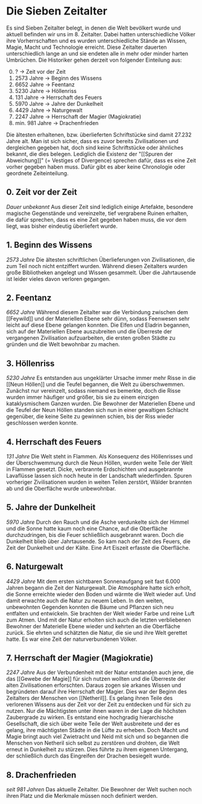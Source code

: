 # Die Sieben Zeitalter
Es sind Sieben Zeitalter belegt, in denen die Welt bevölkert wurde und aktuell befinden wir uns im 8. Zeitalter. Dabei hatten unterschiedliche Völker ihre Vorherrschaften und es wurden unterschiedliche Stände an Wissen, Magie, Macht und Technologie erreicht. Diese Zeitalter dauerten unterschiedlich lange an und sie endeten alle in mehr oder minder harten Umbrüchen.
Die Historiker gehen derzeit von folgender Einteilung aus:

0. ? → Zeit vor der Zeit
1. 2573 Jahre → Beginn des Wissens
2. 6652 Jahre → Feentanz
3. 5230 Jahre → Höllenriss
4. 131 Jahre → Herrschaft des Feuers
5. 5970 Jahre → Jahre der Dunkelheit
6. 4429 Jahre → Naturgewalt
7. 2247 Jahre → Herrschaft der Magier (Magiokratie)
8. min. 981 Jahre → Drachenfrieden

Die ältesten erhaltenen, bzw. überlieferten Schriftstücke sind damit 27.232 Jahre alt. Man ist sich sicher, dass es zuvor bereits Zivilisationen und dergleichen gegeben hat, doch sind keine Schriftstücke oder ähnliches bekannt, die dies belegen. Lediglich die Existenz der "[[Spuren der Abweichung]]" (= Vestiges of Divergence) sprechen dafür, dass es eine Zeit vorher gegeben haben muss. Dafür gibt es aber keine Chronologie oder geordnete Zeiteinteilung.

## 0. Zeit vor der Zeit
*Dauer unbekannt*
Aus dieser Zeit sind lediglich einige Artefakte, besondere magische Gegenstände und vereinzelte, tief vergrabene Ruinen erhalten, die dafür sprechen, dass es eine Zeit gegeben haben muss, die vor dem liegt, was bisher eindeutig überliefert wurde.

## 1. Beginn des Wissens
*2573 Jahre*
Die ältesten schriftlichen Überlieferungen von Zivilisationen, die zum Teil noch nicht entziffert wurden. Während diesen Zeitalters wurden große Bibliotheken angelegt und Wissen gesammelt. Über die Jahrtausende ist leider vieles davon verloren gegangen.

## 2. Feentanz
*6652 Jahre*
Während diesem Zeitalter war die Verbindung zwischen dem [[Feywild]] und der Materiellen Ebene sehr dünn, sodass Feenwesen sehr leicht auf diese Ebene gelangen konnten. Die Elfen und Eladrin begannen, sich auf der Materiellen Ebene auszubreiten und die Überreste der vergangenen Zivilisation aufzuarbeiten, die ersten großen Städte zu gründen und die Welt bewohnbar zu machen.

## 3. Höllenriss
*5230 Jahre*
Es entstanden aus ungeklärter Ursache immer mehr Risse in die [[Neun Höllen]] und die Teufel begannen, die Welt zu überschwemmen. Zunächst nur vereinzelt, sodass niemand es bemerkte, doch die Risse wurden immer häufiger und größer, bis sie zu einem einzigen kataklysmischem Ganzen wurden. Die Bewohner der Materiellen Ebene und die Teufel der Neun Höllen standen sich nun in einer gewaltigen Schlacht gegenüber, die keine Seite zu gewinnen schien, bis der Riss wieder geschlossen werden konnte.

## 4. Herrschaft des Feuers
*131 Jahre*
Die Welt steht in Flammen. Als Konsequenz des Höllenrisses und der Überschwemmung durch die Neun Höllen, wurden weite Teile der Welt in Flammen gesetzt. Dicke, verbrannte Erdschichten und ausgebrannte Lavaflüsse lassen sich noch heute in der Landschaft wiederfinden.
Spuren vorheriger Zivilisationen wurden in weiten Teilen zerstört, Wälder brannten ab und die Oberfläche wurde unbewohnbar.

## 5. Jahre der Dunkelheit
*5970 Jahre*
Durch den Rauch und die Asche verdunkelte sich der Himmel und die Sonne hatte kaum noch eine Chance, auf die Oberfläche durchzudringen, bis die Feuer schließlich ausgebrannt waren. Doch die Dunkelheit blieb über Jahrtausende. So kam nach der Zeit des Feuers, die Zeit der Dunkelheit und der Kälte. Eine Art Eiszeit erfasste die Oberfläche.

## 6. Naturgewalt
*4429 Jahre*
Mit dem ersten sichtbaren Sonnenaufgang seit fast 6.000 Jahren begann die Zeit der Naturgewalt. Die Atmosphäre hatte sich erholt, die Sonne erreichte wieder den Boden und wärmte die Welt wieder auf. Und damit erwachte auch die Natur zu neuem Leben. In den weiten, unbewohnten Gegenden konnten die Bäume und Pflanzen sich neu entfalten und entwickeln. Sie brachten der Welt wieder Farbe und reine Luft zum Atmen. Und mit der Natur erholten sich auch die letzten verbliebenen Bewohner der Materielle Ebene wieder und kehrten an die Oberfläche zurück.
Sie ehrten und schätzten die Natur, die sie und ihre Welt gerettet hatte. Es war eine Zeit der naturverbundenen Völker.

## 7. Herrschaft der Magier (Magiokratie)
*2247 Jahre*
Aus der Verbundenheit mit der Natur entstanden auch jene, die das [[Gewebe der Magie]] für sich nutzen wollten und die Überreste der alten Zivilisationen erforschten. Daraus zogen sie arkanes Wissen und begründeten darauf ihre Herrschaft der Magier. Dies war der Beginn des Zeitalters der Menschen von [[Netheril]]. Es gelang ihnen Teile des verlorenen Wissens aus der Zeit vor der Zeit zu entdecken und für sich zu nutzen. Nur die Mächtigsten unter ihnen waren in der Lage die höchsten Zaubergrade zu wirken.
Es entstand eine hochgradig hierarchische Gesellschaft, die sich über weite Teile der Welt ausbreitete und der es gelang, ihre mächtigsten Städte in die Lüfte zu erheben. Doch Macht und Magie bringt auch viel Zwietracht und Neid mit sich und so begannen die Menschen von Netheril sich selbst zu zerstören und drohten, die Welt erneut in Dunkelheit zu stürzen. Dies führte zu ihrem eigenen Untergang, der schließlich durch das Eingreifen der Drachen besiegelt wurde.

## 8. Drachenfrieden
*seit 981 Jahren*
Das aktuelle Zeitalter. Die Bewohner der Welt suchen noch ihren Platz und die Merkmale müssen noch definiert werden. 